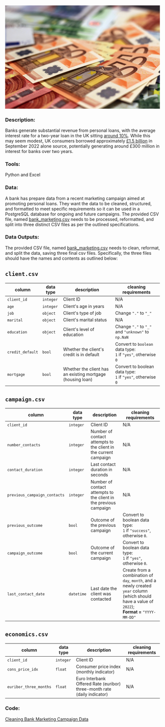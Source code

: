 ![image](https://github.com/mynameisfho/My-Data-Analyst-Portofolio/blob/main/Cleaning%20Bank%20Marketing%20Campaign%20Data/bank.jpg)

### Description:
Banks generate substantial revenue from personal loans, with the average interest rate for a two-year loan in the UK sitting [around 10%](https://www.experian.com/blogs/ask-experian/whats-a-good-interest-rate-for-a-personal-loan/). While this may seem modest, UK consumers borrowed approximately [£1.5 billion](https://www.ukfinance.org.uk/system/files/2022-12/Household%20Finance%20Review%202022%20Q3-%20Final.pdf) in September 2022 alone source, potentially generating around £300 million in interest for banks over two years.

### Tools: 
Python and Excel

### Data:
A bank has prepare data from a recent marketing campaign aimed at promoting personal loans. They want the data to be cleaned, structured, and formatted to meet specific requirements so it can be used in a PostgreSQL database for ongoing and future campaigns. The provided CSV file, named [bank_marketing.csv](https://github.com/mynameisfho/My-Data-Analyst-Portofolio/blob/main/Cleaning%20Bank%20Marketing%20Campaign%20Data/bank_marketing.csv) needs to be processed, reformatted, and split into three distinct CSV files as per the outlined specifications.

### Data Outputs: 
The provided CSV file, named [bank_marketing.csv](https://github.com/mynameisfho/My-Data-Analyst-Portofolio/blob/main/Cleaning%20Bank%20Marketing%20Campaign%20Data/bank_marketing.csv) needs to clean, reformat, and split the data, saving three final csv files. Specifically, the three files should have the names and contents as outlined below:

## `client.csv`
| column | data type | description | cleaning requirements |
|--------|-----------|-------------|-----------------------|
| `client_id` | `integer` | Client ID | N/A |
| `age` | `integer` | Client's age in years | N/A |
| `job` | `object` | Client's type of job | Change `"."` to `"_"` |
| `marital` | `object` | Client's marital status | N/A |
| `education` | `object` | Client's level of education | Change `"."` to `"_"` and `"unknown"` to `np.NaN` |
| `credit_default` | `bool` | Whether the client's credit is in default | Convert to `boolean` data type:<br> `1` if `"yes"`, otherwise `0` |
| `mortgage` | `bool` | Whether the client has an existing mortgage (housing loan) | Convert to boolean data type:<br> `1` if `"yes"`, otherwise `0` |

## `campaign.csv`
| column | data type | description | cleaning requirements |
|--------|-----------|-------------|-----------------------|
| `client_id` | `integer` | Client ID | N/A |
| `number_contacts` | `integer` | Number of contact attempts to the client in the current campaign | N/A |
| `contact_duration` | `integer` | Last contact duration in seconds | N/A |
| `previous_campaign_contacts` | `integer` | Number of contact attempts to the client in the previous campaign | N/A |
| `previous_outcome` | `bool` | Outcome of the previous campaign | Convert to boolean data type:<br> `1` if `"success"`, otherwise `0`. |
| `campaign_outcome` | `bool` | Outcome of the current campaign | Convert to boolean data type:<br> `1` if `"yes"`, otherwise `0`. |
| `last_contact_date` | `datetime` | Last date the client was contacted | Create from a combination of `day`, `month`, and a newly created `year` column (which should have a value of `2022`); <br> **Format =** `"YYYY-MM-DD"` |

## `economics.csv`
| column | data type | description | cleaning requirements |
|--------|-----------|-------------|-----------------------|
| `client_id` | `integer` | Client ID | N/A |
| `cons_price_idx` | `float` | Consumer price index (monthly indicator) | N/A |
| `euribor_three_months` | `float` | Euro Interbank Offered Rate (euribor) three-month rate (daily indicator) | N/A |

### Code:
[Cleaning Bank Marketing Campaign Data](https://github.com/mynameisfho/My-Data-Analyst-Portofolio/blob/main/Cleaning%20Bank%20Marketing%20Campaign%20Data/cleaning_bank.ipynb)
